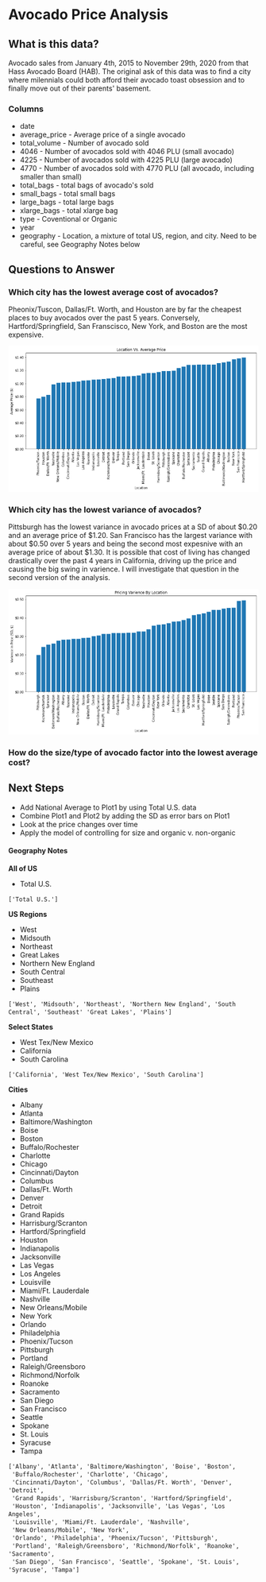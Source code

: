 # Avocado Price Analysis
## What is this data?
Avocado sales from January 4th, 2015 to November 29th, 2020 from that Hass Avocado Board (HAB). The original ask of this data was to find a city where milennials could both afford their avocado toast obsession and to finally move out of their parents' basement.

### Columns 
* date
* average_price - Average price of a single avocado
* total_volume - Number of avocado sold
* 4046 - Number of avocados sold with 4046 PLU (small avocado)
* 4225 - Number of avocados sold with 4225 PLU (large avocado)
* 4770 - Number of avocados sold with 4770 PLU (all avocado, including smaller than small)
* total_bags - total bags of avocado's sold
* small_bags - total small bags
* large_bags - total large bags
* xlarge_bags - total xlarge bag
* type - Coventional or Organic
* year 
* geography - Location, a mixture of total US, region, and city. Need to be careful, see Geography Notes below

## Questions to Answer
### Which city has the lowest average cost of avocados?
Pheonix/Tuscon, Dallas/Ft. Worth, and Houston are by far the cheapest places to buy avocados over the past 5 years. Conversely, Hartford/Springfield, San Franscisco, New York, and Boston are the most expensive.

![plot1](https://github.com/NotThatKindODr/First_Kaggle_Project/blob/main/plots/Location%20and%20Price.png?raw=true)
### Which city has the lowest variance of avocados?
Pittsburgh has the lowest variance in avocado prices at a SD of about $0.20 and an average price of $1.20. San Francisco has the largest variance with about $0.50 over 5 years and being the second most expesnive with an average price of about $1.30. It is possible that cost of living has changed drastically over the past 4 years in California, driving up the price and causing the big swing in varience. I will investigate that question in the second version of the analysis. 

![plot2](https://github.com/NotThatKindODr/First_Kaggle_Project/blob/main/plots/Location%20and%20Varience.png?raw=true)
### How do the size/type of avocado factor into the lowest average cost?


## Next Steps
* Add National Average to Plot1 by using Total U.S. data
* Combine Plot1 and Plot2 by adding the SD as error bars on Plot1
* Look at the price changes over time
* Apply the model of controlling for size and organic v. non-organic

#### Geography Notes
**All of US**
* Total U.S.
```
['Total U.S.']
```

**US Regions**
* West
* Midsouth
* Northeast
* Great Lakes
* Northern New England
* South Central
* Southeast
* Plains

```
['West', 'Midsouth', 'Northeast', 'Northern New England', 'South Central', 'Southeast' 'Great Lakes', 'Plains']
```

**Select States**
* West Tex/New Mexico
* California
* South Carolina

```
['California', 'West Tex/New Mexico', 'South Carolina']
```

**Cities**
* Albany 
* Atlanta
* Baltimore/Washington
* Boise
* Boston 
* Buffalo/Rochester
* Charlotte
* Chicago
* Cincinnati/Dayton
* Columbus
* Dallas/Ft. Worth
* Denver
* Detroit
* Grand Rapids
* Harrisburg/Scranton
* Hartford/Springfield
* Houston
* Indianapolis
* Jacksonville
* Las Vegas
* Los Angeles
* Louisville
* Miami/Ft. Lauderdale
* Nashville
* New Orleans/Mobile
* New York
* Orlando
* Philadelphia
* Phoenix/Tucson
* Pittsburgh
* Portland
* Raleigh/Greensboro
* Richmond/Norfolk
* Roanoke
* Sacramento
* San Diego
* San Francisco 
* Seattle
* Spokane
* St. Louis
* Syracuse
* Tampa
```
['Albany', 'Atlanta', 'Baltimore/Washington', 'Boise', 'Boston',
 'Buffalo/Rochester', 'Charlotte', 'Chicago',
 'Cincinnati/Dayton', 'Columbus', 'Dallas/Ft. Worth', 'Denver', 'Detroit',
 'Grand Rapids', 'Harrisburg/Scranton', 'Hartford/Springfield',
 'Houston', 'Indianapolis', 'Jacksonville', 'Las Vegas', 'Los Angeles',
 'Louisville', 'Miami/Ft. Lauderdale', 'Nashville',
 'New Orleans/Mobile', 'New York',
 'Orlando', 'Philadelphia', 'Phoenix/Tucson', 'Pittsburgh',
 'Portland', 'Raleigh/Greensboro', 'Richmond/Norfolk', 'Roanoke', 'Sacramento',
 'San Diego', 'San Francisco', 'Seattle', 'Spokane', 'St. Louis', 'Syracuse', 'Tampa']
 ```